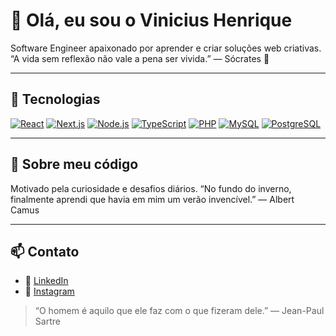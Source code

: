 # 👋 Olá, eu sou o Vinicius Henrique

Software Engineer apaixonado por aprender e criar soluções web criativas. “A vida sem reflexão não vale a pena ser vivida.” — Sócrates 🧠

---

## 🔧 Tecnologias

<p align="left">
  <a href="#"><img src="https://img.shields.io/badge/React-20232A?style=for-the-badge&logo=react&logoColor=61DAFB" alt="React"/></a>
  <a href="#"><img src="https://img.shields.io/badge/Next.js-000000?style=for-the-badge&logo=next.js&logoColor=white" alt="Next.js"/></a>
  <a href="#"><img src="https://img.shields.io/badge/Node.js-43853D?style=for-the-badge&logo=node.js&logoColor=white" alt="Node.js"/></a>
  <a href="#"><img src="https://img.shields.io/badge/TypeScript-3178C6?style=for-the-badge&logo=typescript&logoColor=white" alt="TypeScript"/></a>
  <a href="#"><img src="https://img.shields.io/badge/PHP-777BB4?style=for-the-badge&logo=php&logoColor=white" alt="PHP"/></a>
  <a href="#"><img src="https://img.shields.io/badge/MySQL-4479A1?style=for-the-badge&logo=mysql&logoColor=white" alt="MySQL"/></a>
  <a href="#"><img src="https://img.shields.io/badge/PostgreSQL-336791?style=for-the-badge&logo=postgresql&logoColor=white" alt="PostgreSQL"/></a>
</p>

---

## 🚀 Sobre meu código

Motivado pela curiosidade e desafios diários. “No fundo do inverno, finalmente aprendi que havia em mim um verão invencível.” — Albert Camus

---

## 📫 Contato

- 🔗 [LinkedIn](https://linkedin.com/in/seu-perfil)
- 📸 [Instagram](https://instagram.com/seu_usuario)

> “O homem é aquilo que ele faz com o que fizeram dele.” — Jean-Paul Sartre

